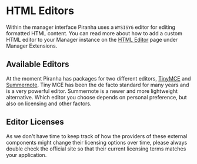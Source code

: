 # HTML Editors

Within the manager interface Piranha uses a `WYSISYG` editor for editing formatted HTML content. You can read more about how to add a custom HTML editor to your Manager instance on the [HTML Editor](../manager-extensions/html-editor) page under Manager Extensions.

## Available Editors

At the moment Piranha has packages for two different editors, [TinyMCE](https://www.tiny.cloud) and [Summernote](https://summernote.org). Tiny MCE has been the de facto standard for many years and is a very powerful editor. Summernote is a newer and more lightweight alternative. Which editor you choose depends on personal preference, but also on licensing and other factors.

## Editor Licenses

As we don't have time to keep track of how the providers of these external components might change their licensing options over time, please always double check the official site so that their current licensing terms matches your application.
